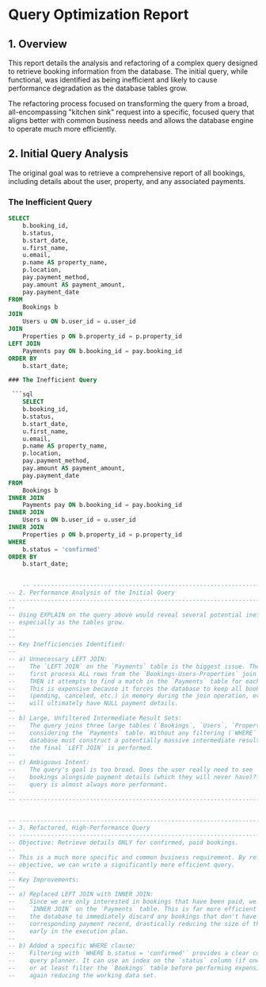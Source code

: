 # Query Optimization Report

## 1. Overview

This report details the analysis and refactoring of a complex query designed to retrieve booking information from the database. The initial query, while functional, was identified as being inefficient and likely to cause performance degradation as the database tables grow.

The refactoring process focused on transforming the query from a broad, all-encompassing "kitchen sink" request into a specific, focused query that aligns better with common business needs and allows the database engine to operate much more efficiently.

## 2. Initial Query Analysis

The original goal was to retrieve a comprehensive report of all bookings, including details about the user, property, and any associated payments.

### The Inefficient Query
```sql
SELECT
    b.booking_id,
    b.status,
    b.start_date,
    u.first_name,
    u.email,
    p.name AS property_name,
    p.location,
    pay.payment_method,
    pay.amount AS payment_amount,
    pay.payment_date
FROM
    Bookings b
JOIN
    Users u ON b.user_id = u.user_id
JOIN
    Properties p ON b.property_id = p.property_id
LEFT JOIN
    Payments pay ON b.booking_id = pay.booking_id
ORDER BY
    b.start_date;

### The Inefficient Query

 ```sql
    SELECT
    b.booking_id,
    b.status,
    b.start_date,
    u.first_name,
    u.email,
    p.name AS property_name,
    p.location,
    pay.payment_method,
    pay.amount AS payment_amount,
    pay.payment_date
FROM
    Bookings b
INNER JOIN
    Payments pay ON b.booking_id = pay.booking_id
INNER JOIN
    Users u ON b.user_id = u.user_id
INNER JOIN
    Properties p ON b.property_id = p.property_id
WHERE
    b.status = 'confirmed'
ORDER BY
    b.start_date;


    -- --------------------------------------------------------------------
-- 2. Performance Analysis of the Initial Query
-- --------------------------------------------------------------------
--
-- Using EXPLAIN on the query above would reveal several potential inefficiencies,
-- especially as the tables grow.
--
--
-- Key Inefficiencies Identified:
--
-- a) Unnecessary LEFT JOIN:
--    The `LEFT JOIN` on the `Payments` table is the biggest issue. The query must
--    first process ALL rows from the `Bookings-Users-Properties` join result, and
--    THEN it attempts to find a match in the `Payments` table for each one.
--    This is expensive because it forces the database to keep all bookings
--    (pending, canceled, etc.) in memory during the join operation, even if they
--    will ultimately have NULL payment details.
--
-- b) Large, Unfiltered Intermediate Result Sets:
--    The query joins three large tables (`Bookings`, `Users`, `Properties`) before
--    considering the `Payments` table. Without any filtering (`WHERE` clause), the
--    database must construct a potentially massive intermediate result set before
--    the final `LEFT JOIN` is performed.
--
-- c) Ambiguous Intent:
--    The query's goal is too broad. Does the user really need to see `canceled`
--    bookings alongside payment details (which they will never have)? A more focused
--    query is almost always more performant.
--
-- --------------------------------------------------------------------


-- --------------------------------------------------------------------
-- 3. Refactored, High-Performance Query
-- --------------------------------------------------------------------
-- Objective: Retrieve details ONLY for confirmed, paid bookings.
--
-- This is a much more specific and common business requirement. By refining the
-- objective, we can write a significantly more efficient query.
--
-- Key Improvements:
--
-- a) Replaced LEFT JOIN with INNER JOIN:
--    Since we are only interested in bookings that have been paid, we can use an
--    `INNER JOIN` on the `Payments` table. This is far more efficient as it allows
--    the database to immediately discard any bookings that don't have a
--    corresponding payment record, drastically reducing the size of the data set
--    early in the execution plan.
--
-- b) Added a specific WHERE clause:
--    Filtering with `WHERE b.status = 'confirmed'` provides a clear condition for the
--    query planner. It can use an index on the `status` column (if one existed)
--    or at least filter the `Bookings` table before performing expensive joins,
--    again reducing the working data set.
